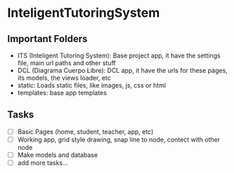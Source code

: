 # InteligentTutoringSystem

## Important Folders
- ITS (Inteligent Tutoring System): Base project app, it have the settings file, main url paths and other stuff
- DCL (Diagrama Cuerpo Libre): DCL app, it have the urls for these pages, its models, the views loader, etc
- static: Loads static files, like images, js, css or html
- templates: base app templates

## Tasks

- [ ] Basic Pages (home, student, teacher, app, etc)
- [ ] Working app, grid style drawing, snap line to node, contect with other node
- [ ] Make models and database
- [ ] add more tasks...
